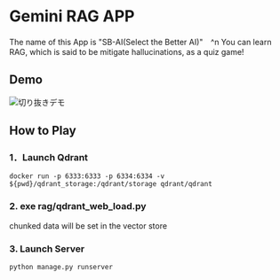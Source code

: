 # Gemini RAG APP

The name of this App is "SB-AI(Select the Better AI)"　^n
You can learn RAG, which is said to be mitigate hallucinations, as a quiz game!

## Demo 
![切り抜きデモ](https://github.com/user-attachments/assets/cec67e16-d0fc-4955-bfd5-497d2a2480ae)

## How to Play

### 1．Launch Qdrant
```
docker run -p 6333:6333 -p 6334:6334 -v ${pwd}/qdrant_storage:/qdrant/storage qdrant/qdrant
```

### 2. exe rag/qdrant_web_load.py
chunked data will be set in the vector store

### 3. Launch Server
```
python manage.py runserver
```
